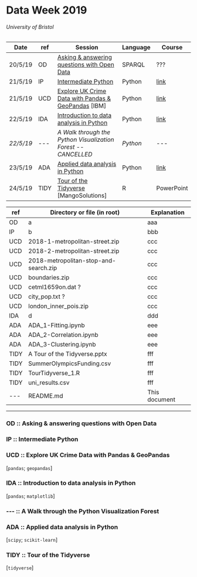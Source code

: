# Data Week 2019
###### University of Bristol


| Date | ref | Session | Language | Course |
| --- | --- | --- | --- | --- |
| 20/5/19 | OD | [Asking & answering questions with Open Data](https://www.eventbrite.co.uk/e/asking-and-answering-questions-with-open-data-tickets-57979649693) | SPARQL | ??? |
| 21/5/19 | IP | [Intermediate Python](https://www.eventbrite.co.uk/e/intermediate-python-tickets-56975527336) | Python | [link](http://chryswoods.com/intermediate_python/README.html) |
| 21/5/19 | UCD | [Explore UK Crime Data with Pandas & GeoPandas](https://www.eventbrite.co.uk/e/explore-uk-crime-data-with-pandas-and-geopandas-tickets-56991346652) [IBM] | Python | [link](https://github.com/IBMDeveloperUK/geopandas-workshop) |
| 22/5/19 | IDA | [Introduction to data analysis in Python](https://www.eventbrite.co.uk/e/introduction-to-data-analysis-in-python-tickets-57387124434#) | Python | [link](https://nbviewer.jupyter.org/github/milliams/data_analysis_python/blob/master/Introduction.ipynb) |
| *22/5/19* | --- | *A Walk through the Python Visualization Forest -- CANCELLED* | *Python* | --- |
| 23/5/19 | ADA | [Applied data analysis in Python](https://www.eventbrite.co.uk/e/applied-data-analysis-in-python-tickets-57394621859) | Python | [link](https://milliams.gitlab.io/applied_data_analysis/) |
| 24/5/19 | TIDY | [Tour of the Tidyverse](https://www.eventbrite.co.uk/e/tour-of-the-tidyverse-tickets-58253135697#) [MangoSolutions] | R | PowerPoint |






| ref | Directory or file (in root) | Explanation |
| --- | --- | --- |
| OD | a | aaa |
| IP | b | bbb |
| UCD | 2018-1-metropolitan-street.zip | ccc |
| UCD | 2018-2-metropolitan-street.zip | ccc |
| UCD | 2018-metropolitan-stop-and-search.zip | ccc |
| UCD | boundaries.zip | ccc |
| UCD | cetml1659on.dat ? | ccc |
| UCD | city_pop.txt ? | ccc |
| UCD | london_inner_pois.zip | ccc |
| IDA | d | ddd |
| ADA | ADA_1-Fitting.ipynb | eee |
| ADA | ADA_2-Correlation.ipynb | eee |
| ADA | ADA_3-Clustering.ipynb | eee |
| TIDY | A Tour of the Tidyverse.pptx | fff |
| TIDY | SummerOlympicsFunding.csv | fff |
| TIDY | TourTidyverse_1.R | fff |
| TIDY | uni_results.csv | fff |
| --- | README.md | This document |


---

### OD :: Asking & answering questions with Open Data


### IP :: Intermediate Python


### UCD :: Explore UK Crime Data with Pandas & GeoPandas
[`pandas`; `geopandas`]


### IDA :: Introduction to data analysis in Python
[`pandas`; `matplotlib`]


### --- :: A Walk through the Python Visualization Forest


### ADA :: Applied data analysis in Python
[`scipy`; `scikit-learn`]


### TIDY :: Tour of the Tidyverse
[`tidyverse`]

